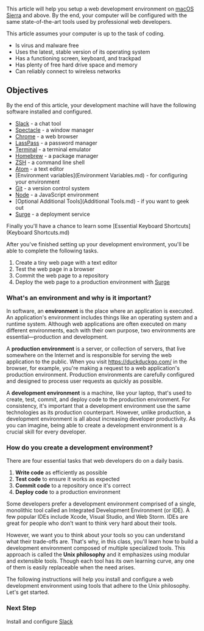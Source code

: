 This article will help you setup a web development environment on [macOS Sierra](http://www.apple.com/macos/sierra/) and above. By the end, your computer will be configured with the same state-of-the-art tools used by professional web developers.

This article assumes your computer is up to the task of coding.

- Is virus and malware free
- Uses the latest, stable version of its operating system
- Has a functioning screen, keyboard, and trackpad
- Has plenty of free hard drive space and memory
- Can reliably connect to wireless networks

## Objectives

By the end of this article, your development machine will have the following software installed and configured.

- [Slack](Slack.md) - a chat tool
- [Spectacle](Spectacle.md) - a window manager
- [Chrome](Chrome.md) - a web browser
- [LassPass](LassPass.md) - a password manager
- [Terminal](Terminal.md) - a terminal emulator
- [Homebrew](Homebrew.md) - a package manager
- [ZSH](ZSH.md) - a command line shell
- [Atom](Atom.md) - a text editor
- [Environment variables](Environment Variables.md) - for configuring your environment
- [Git](Git.md) - a version control system
- [Node](Node.md) - a JavaScript environment
- [Optional Additional Tools](Additional Tools.md) - if you want to geek out
- [Surge](../Deployment/Surge.md) - a deployment service

Finally you'll have a chance to learn some [Essential Keyboard Shortcuts](Keyboard Shortcuts.md)

After you've finished setting up your development environment, you'll be able to complete the following tasks.

1. Create a tiny web page with a text editor
1. Test the web page in a browser
1. Commit the web page to a repository
1. Deploy the web page to a production environment with [Surge](../Deployment/Surge.md)

### What's an environment and why is it important?

In software, an **environment** is the place where an application is executed. An application's environment includes things like an operating system and a runtime system. Although web applications are often executed on many different environments, each with their own purpose, two environments are essential—production and development.

A **production environment** is a server, or collection of servers, that live somewhere on the Internet and is responsible for serving the web application to the public. When you visit https://duckduckgo.com/ in the browser, for example, you're making a request to a web application's production environment. Production environments are carefully configured and designed to process user requests as quickly as possible.

A **development environment** is a machine, like your laptop, that's used to create, test, commit, and deploy code to the production environment. For consistency, it's important that a development environment use the same technologies as its production counterpart. However, unlike production, a development environment is all about increasing developer productivity. As you can imagine, being able to create a development environment is a crucial skill for every developer.

### How do you create a development environment?

There are four essential tasks that web developers do on a daily basis.

1. **Write code** as efficiently as possible
1. **Test code** to ensure it works as expected
1. **Commit code** to a repository once it's correct
1. **Deploy code** to a production environment

Some developers prefer a development environment comprised of a single, monolithic tool called an Integrated Development Environment (or IDE). A few popular IDEs include Xcode, Visual Studio, and Web Storm. IDEs are great for people who don't want to think very hard about their tools.

However, we want you to think about your tools so you can understand what their trade-offs are. That's why, in this class, you'll learn how to build a development environment composed of multiple specialized tools. This approach is called the **Unix philosophy** and it emphasizes using modular and extensible tools. Though each tool has its own learning curve, any one of them is easily replaceable when the need arises.

The following instructions will help you install and configure a web development environment using tools that adhere to the Unix philosophy. Let's get started.

### Next Step

Install and configure [Slack](Slack.md)
